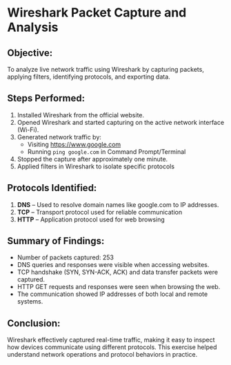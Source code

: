 # Wireshark Packet Capture and Analysis

## Objective:
To analyze live network traffic using Wireshark by capturing packets, applying filters, identifying protocols, and exporting data.

## Steps Performed:

1. Installed Wireshark from the official website.
2. Opened Wireshark and started capturing on the active network interface (Wi-Fi).
3. Generated network traffic by:
   - Visiting https://www.google.com
   - Running `ping google.com` in Command Prompt/Terminal
4. Stopped the capture after approximately one minute.
5. Applied filters in Wireshark to isolate specific protocols 

## Protocols Identified:

1. **DNS** – Used to resolve domain names like google.com to IP addresses.
2. **TCP** – Transport protocol used for reliable communication 
3. **HTTP** – Application protocol used for web browsing 

## Summary of Findings:

- Number of packets captured: 253
- DNS queries and responses were visible when accessing websites.
- TCP handshake (SYN, SYN-ACK, ACK) and data transfer packets were captured.
- HTTP GET requests and responses were seen when browsing the web.
- The communication showed IP addresses of both local and remote systems.


## Conclusion:

Wireshark effectively captured real-time traffic, making it easy to inspect how devices communicate using different protocols. This exercise helped understand network operations and protocol behaviors in practice.
